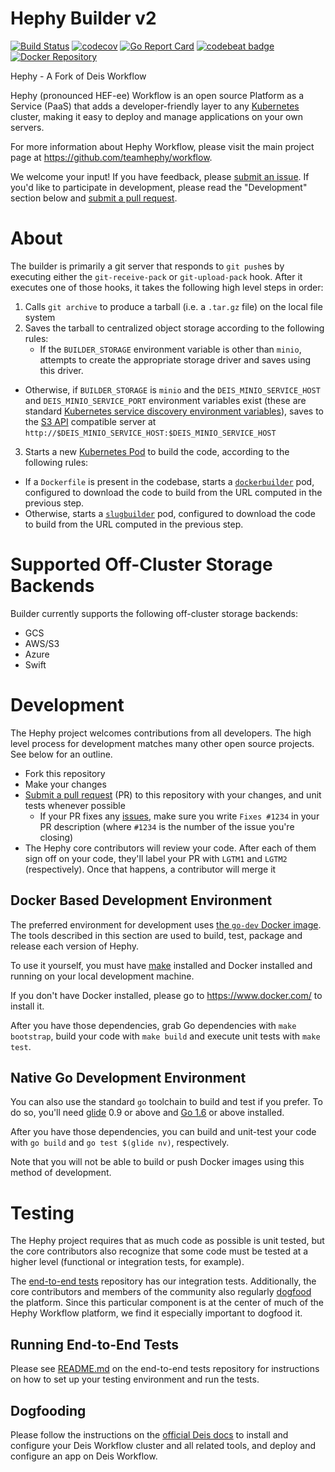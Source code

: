 
# Hephy Builder v2

[![Build Status](https://travis-ci.org/teamhephy/builder.svg?branch=master)](https://travis-ci.org/teamhephy/builder)
[![codecov](https://codecov.io/gh/teamhephy/builder/branch/master/graph/badge.svg)](https://codecov.io/gh/teamhephy/builder)
[![Go Report Card](https://goreportcard.com/badge/github.com/teamhephy/builder)](https://goreportcard.com/report/github.com/teamhephy/builder)
[![codebeat badge](https://codebeat.co/badges/e29e5e2b-531d-4374-810b-f05053c47688)](https://codebeat.co/projects/github-com-teamhephy-builder)
[![Docker Repository](https://img.shields.io/docker/pulls/hephy/builder.svg "Docker Repository on Quay")](https://hub.docker.com/r/hephy/builder)

Hephy - A Fork of Deis Workflow

Hephy (pronounced HEF-ee) Workflow is an open source Platform as a Service (PaaS) that adds a developer-friendly layer to any [Kubernetes][k8s-home] cluster, making it easy to deploy and manage applications on your own servers.

For more information about Hephy Workflow, please visit the main project page at https://github.com/teamhephy/workflow.

We welcome your input! If you have feedback, please [submit an issue][issues]. If you'd like to participate in development, please read the "Development" section below and [submit a pull request][prs].

# About

The builder is primarily a git server that responds to `git push`es by executing either the `git-receive-pack` or `git-upload-pack` hook. After it executes one of those hooks, it takes the following high level steps in order:

1. Calls `git archive` to produce a tarball (i.e. a `.tar.gz` file) on the local file system
2. Saves the tarball to centralized object storage according to the following rules:
	- If the `BUILDER_STORAGE` environment variable is other than `minio`, attempts to create the appropriate storage driver and saves using this driver.
  - Otherwise, if `BUILDER_STORAGE` is `minio` and the `DEIS_MINIO_SERVICE_HOST` and `DEIS_MINIO_SERVICE_PORT` environment variables exist (these are standard [Kubernetes service discovery environment variables](http://kubernetes.io/docs/user-guide/services/#environment-variables)), saves to the [S3 API][s3-api-ref] compatible server at `http://$DEIS_MINIO_SERVICE_HOST:$DEIS_MINIO_SERVICE_HOST`
3. Starts a new [Kubernetes Pod](http://kubernetes.io/docs/user-guide/pods/) to build the code, according to the following rules:
  - If a `Dockerfile` is present in the codebase, starts a [`dockerbuilder`](https://github.com/teamhephy/dockerbuilder) pod, configured to download the code to build from the URL computed in the previous step.
  - Otherwise, starts a [`slugbuilder`](https://github.com/teamhephy/slugbuilder) pod, configured to download the code to build from the URL computed in the previous step.

# Supported Off-Cluster Storage Backends

Builder currently supports the following off-cluster storage backends:

* GCS
* AWS/S3
* Azure
* Swift

# Development

The Hephy project welcomes contributions from all developers. The high level process for development matches many other open source projects. See below for an outline.

* Fork this repository
* Make your changes
* [Submit a pull request][prs] (PR) to this repository with your changes, and unit tests whenever possible
	* If your PR fixes any [issues][issues], make sure you write `Fixes #1234` in your PR description (where `#1234` is the number of the issue you're closing)
* The Hephy core contributors will review your code. After each of them sign off on your code, they'll label your PR with `LGTM1` and `LGTM2` (respectively). Once that happens, a contributor will merge it

## Docker Based Development Environment

The preferred environment for development uses [the `go-dev` Docker image](https://github.com/teamhephy/docker-go-dev). The tools described in this section are used to build, test, package and release each version of Hephy.

To use it yourself, you must have [make](https://www.gnu.org/software/make/) installed and Docker installed and running on your local development machine.

If you don't have Docker installed, please go to https://www.docker.com/ to install it.

After you have those dependencies, grab Go dependencies with `make bootstrap`, build your code with `make build` and execute unit tests with `make test`.

## Native Go Development Environment

You can also use the standard `go` toolchain to build and test if you prefer. To do so, you'll need [glide](https://github.com/Masterminds/glide) 0.9 or above and [Go 1.6](http://golang.org) or above installed.

After you have those dependencies, you can build and unit-test your code with `go build` and `go test $(glide nv)`, respectively.

Note that you will not be able to build or push Docker images using this method of development.

# Testing

The Hephy project requires that as much code as possible is unit tested, but the core contributors also recognize that some code must be tested at a higher level (functional or integration tests, for example).

The [end-to-end tests](https://github.com/teamhephy/workflow-e2e) repository has our integration tests. Additionally, the core contributors and members of the community also regularly [dogfood](https://en.wikipedia.org/wiki/Eating_your_own_dog_food) the platform. Since this particular component is at the center of much of the Hephy Workflow platform, we find it especially important to dogfood it.

## Running End-to-End Tests

Please see [README.md](https://github.com/teamhephy/workflow-e2e/blob/master/README.md) on the end-to-end tests repository for instructions on how to set up your testing environment and run the tests.

## Dogfooding

Please follow the instructions on the [official Deis docs](http://docs-v2.readthedocs.org/en/latest/installing-workflow/installing-deis-workflow/) to install and configure your Deis Workflow cluster and all related tools, and deploy and configure an app on Deis Workflow.


[s3-api-ref]: http://docs.aws.amazon.com/AmazonS3/latest/API/APIRest.html
[install-k8s]: http://kubernetes.io/gettingstarted/
[k8s-home]: http://kubernetes.io
[issues]: https://github.com/teamhephy/builder/issues
[prs]: https://github.com/teamhephy/builder/pulls
[v2.18]: https://github.com/teamhephy/workflow/releases/tag/v2.18.0
